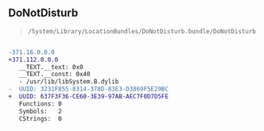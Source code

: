 ## DoNotDisturb

> `/System/Library/LocationBundles/DoNotDisturb.bundle/DoNotDisturb`

```diff

-371.16.0.0.0
+371.112.0.0.0
   __TEXT.__text: 0x0
   __TEXT.__const: 0x40
   - /usr/lib/libSystem.B.dylib
-  UUID: 3231F855-8314-378D-83E3-D3869F5E29BC
+  UUID: 637F3F36-CE60-3E39-97AB-AEC7F0D7D5FE
   Functions: 0
   Symbols:   2
   CStrings:  0

```
